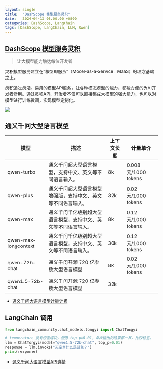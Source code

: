 ```yaml
---
layout: single
title:  "DashScope 模型服务灵积"
date:   2024-04-13 08:00:00 +0800
categories: DashScope, LangChain
tags: [DashScope, LangChain, LLM, Qwen]
---
```


## [DashScope 模型服务灵积](https://dashscope.aliyun.com/)
> 让大模型能力触达每位开发者

灵积模型服务建立在“模型即服务”（Model-as-a-Service，MaaS）的理念基础之上。

灵积通过灵活、易用的模型API服务，让各种模态模型的能力，都能方便的为AI开发者所用。通过灵积API，开发者不仅可以直接集成大模型的强大能力，也可以对模型进行训练微调，实现模型定制化。

![](/images/2024/DashScope/DashScope.avif)

## 通义千问大型语言模型

| 模型 | 描述 | 上下文长度 | 计量单价 |
| --- | --- | --- | --- |
| qwen-turbo | 通义千问超大型语言模型，支持中文、英文等不同语言输入。 | 8k | 0.008元/1000 tokens |
| qwen-plus | 通义千问超大型语言模型增强版，支持中文、英文等不同语言输入。 | 32k | 0.02元/1000 tokens |
| qwen-max | 通义千问千亿级别超大型语言模型，支持中文、英文等不同语言输入。 | 8k | 0.12元/1000 tokens |
| qwen-max-longcontext | 通义千问千亿级别超大型语言模型，支持中文、英文等不同语言输入。 | 30k | 0.12元/1000 tokens |
| qwen-72b-chat | 通义千问开源 720 亿参数大型语言模型 | 8k | 0.02元/1000 tokens |
| qwen1.5-72b-chat | 通义千问开源 720 亿参数大型语言模型 | 32k | |

- [通义千问大语言模型计量计费](https://help.aliyun.com/zh/dashscope/developer-reference/tongyi-thousand-questions-metering-and-billing)


## LangChain 调用

```python
from langchain_community.chat_models.tongyi import ChatTongyi

# temperature 没有设置成功，使用 top_p=0.01，每次输出的结果都一样，比较稳定。
llm = ChatTongyi(model="qwen1.5-72b-chat", top_p=0.01)
response = llm.invoke("天空为什么是蓝色？")
print(response)
```

- [通义千问大语言模型API详情](https://help.aliyun.com/zh/dashscope/developer-reference/api-details)
